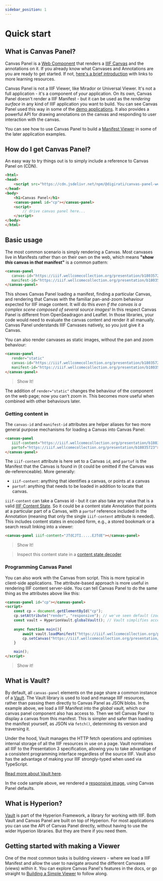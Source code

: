 ```yaml
---
sidebar_position: 1
---
```


# Quick start

## What is Canvas Panel?

Canvas Panel is a [Web Component](https://developer.mozilla.org/en-US/docs/Web/Web_Components) that renders a [IIIF Canvas](https://iiif.io/api/presentation/3.0/#53-canvas) and the annotations on it. If you already know what Canvases and Annotations are you are ready to get started. If not, [here's a brief introduction](../about) with links to more learning resources.

Canvas Panel is not a IIIF Viewer, like Mirador or Universal Viewer. It's not a full application - it's a component of _your_ application. On its own, Canvas Panel doesn't render a IIIF Manifest - but it can be used as the _rendering surface_ in any kind of IIIF application you want to build. You can see Canvas Panel used this way in some of the [demo applications](../docs/applications/simple-viewer). It also provides a powerful API for drawing annotations on the canvas and responding to user interaction with the canvas.

You can see how to use Canvas Panel to build a [Manifest Viewer](../../docs/applications/bookreader-viewer) in some of the later application examples.

## How do I get Canvas Panel?

An easy way to try things out is to simply include a reference to Canvas Panel on (CDN).

```html
<html>
<head>
    <script src="https://cdn.jsdelivr.net/npm/@digirati/canvas-panel-web-components@latest/dist/bundle.js"></script>
</head>
<body>
    <h1>Canvas Panel</h1>
    <canvas-panel id="cp"></canvas-panel>
    <script>
        // drive canvas panel here...
    </script>
</body>
</html>
```

## Basic usage

The most common scenario is simply rendering a Canvas. Most canvases live in Manifests rather than on their own on the web, which means **"show _this_ canvas in _that_ manifest"** is a common pattern:

```html
<canvas-panel
   canvas-id="https://iiif.wellcomecollection.org/presentation/b18035723/canvases/b18035723_0001.JP2"
   manifest-id="https://iiif.wellcomecollection.org/presentation/b18035723">
</canvas-panel>
```

<canvas-panel
    canvas-id="https://iiif.wellcomecollection.org/presentation/b18035723/canvases/b18035723_0001.JP2"
    manifest-id="https://iiif.wellcomecollection.org/presentation/b18035723">
</canvas-panel>

This shows Canvas Panel loading a manifest, finding a particular Canvas, and rendering that Canvas with the familiar pan-and-zoom behaviour expected for IIIF image content. It will do this _even if the canvas is a complex scene composed of several source images!_ In this respect Canvas Panel is different from OpenSeadragon and Leaflet. In those libraries, your code would need to evaluate the canvas content and render it all manually. Canvas Panel understands IIIF Canvases natively, so you just give it a Canvas.

You can also render canvases as static images, without the pan and zoom behaviour:

<!-- TODO: GH-56 -->
```html
<canvas-panel
   render="static"
   canvas-id="https://iiif.wellcomecollection.org/presentation/b18035723/canvases/b18035723_0001.JP2"
   manifest-id="https://iiif.wellcomecollection.org/presentation/b18035723">
</canvas-panel>
```

> Show It!

The addition of `render="static"` changes the behaviour of the component on the web page; now you can't zoom in. This becomes more useful when combined with other behaviours later.

### Getting content in

The `canvas-id` and `manifest-id` attributes are helper aliases for two more general purpose mechanisms for loading a Canvas into Canvas Panel:

<!-- TODO: GH-55 - tasks -->
```html
<canvas-panel
   iiif-content="https://iiif.wellcomecollection.org/presentation/b18035723/canvases/b18035723_0001.JP2"
   partof="https://iiif.wellcomecollection.org/presentation/b18035723">
</canvas-panel>
```

The `iiif-content` attribute is here set to a Canvas `id`, and `partof` is the Manifest that the Canvas is found in (it could be omitted if the Canvas was de-referenceable). More generally:

* `iiif-content`: anything that identifies a canvas, or points at a canvas
* `partof`: anything that needs to be loaded in addition to locate that canvas.

`iiif-content` can take a Canvas id - but it can also take any value that is a valid [IIIF Content State](https://iiif.io/api/content-state/). So it could be a content state Annotation that points at a particular part of a Canvas, with a `partof` reference included in the Annotation (meaning that only the single `iiif-content` attribute is needed). This includes content states in encoded form, e.g., a stored bookmark or a search result linking into a viewer:


<!-- TODO: GH-72 -->
```html
<canvas-panel iiif-content="JTdCJTI.....EJTdE"></canvas-panel>
```

> Show It!

<!-- TODO: GH-82 (task) -->
> Inspect this content state in a [content state decoder](https://base64url.herokuapp.com/?iiif-content=SGVsbG8lMkMlMjBXb3JsZA)


### Programming Canvas Panel

You can also work with the Canvas from script. This is more typical in client-side applications. The attribute-based approach is more useful in rendering IIIF content server-side. You can tell Canvas Panel to do the same thing as the attributes above like this:

<!-- TODO: GH-58, GH-59, GH-66 -->
```html
<canvas-panel id="cp"></canvas-panel>
<script>   
    const cp = document.getElementById("cp");
    cp.setAttribute("render", "responsive"); // we've seen default (zoom) and static, here's another mode
    const vault = HyperionVault.globalVault(); // Vault simplifies access to IIIF resources
    
    async function main(){
        await vault.loadManifest("https://iiif.wellcomecollection.org/presentation/b18035723");
        cp.setCanvas("https://iiif.wellcomecollection.org/presentation/b18035723/canvases/b18035723_0001.JP2");
    }

    main();
</script>   
```

> Show it!

## What is Vault?

By default, all `canvas-panel` elements on the page share a common instance of a [Vault](../../docs/components/vault). The Vault library is used to load and manage IIIF resources, rather than passing them directly to Canvas Panel as JSON blobs. In the example above, we load a IIIF Manifest into the _global_ vault, which our canvas panel component also has access to. Then we tell Canvas Panel to display a canvas from this manifest. This is simpler and safer than loading the manifest yourself, as JSON via `fetch()`, determining its version and traversing it. 

Under the hood, Vault manages the HTTP fetch operations and optimises internal storage of all the IIIF resources in use on a page. Vault normalises all IIIF to the Presentation 3 specification, allowing you to take advantage of a consistent programming interface regardless of the source IIIF. Vault also has the advantage of making your IIIF strongly-typed when used via TypeScript.

[Read more about Vault here](../../docs/components/vault).

In the code sample above, we rendered a [responsive image](../../docs/examples/responsive-image), using Canvas Panel defaults.


## What is Hyperion?

[Vault](../../docs/components/vault) is part of the Hyperion Framework, a library for working with IIIF. Both Vault and Canvas Panel are built on top of Hyperion. For most applications you can use the API of Canvas Panel directly, without having to use the wider Hyperion libraries.  But they are there if you need them.


## Getting started with making a Viewer

One of the most common tasks is building _viewers_ - where we load a IIIF Manifest and allow the user to navigate around the different Canvases (views) within it. You can explore Canvas Panel's features in the docs, or go straight to [Building a Simple Viewer](../docs/applications/simple-viewer) to follow along.

